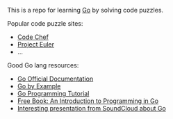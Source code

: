 This is a repo for learning [Go](https://golang.org/) by solving code puzzles.

Popular code puzzle sites:

* [Code Chef](https://www.codechef.com)
* [Project Euler](https://projecteuler.net/)
* ...


Good Go lang resources:

* [Go Official Documentation](https://golang.org/doc/)
* [Go by Example](https://gobyexample.com/)
* [Go Programming Tutorial](http://www.newthinktank.com/2015/02/go-programming-tutorial/)
* [Free Book: An Introduction to Programming in Go](http://www.golang-book.com/books/intro)
* [Interesting presentation from SoundCloud about Go](http://amara.org/en/videos/tANtMMhaY1UX/info/gophercon-2014-best-practices-for-production-environments-by-peter-bourgon/)
